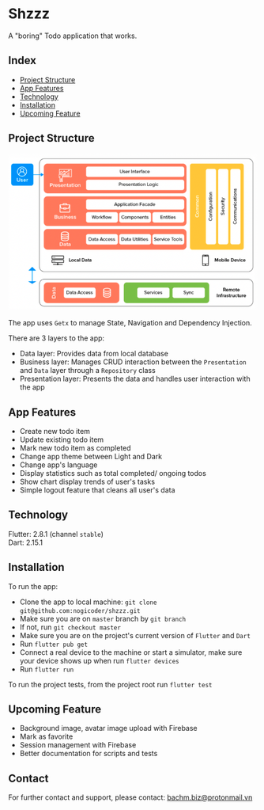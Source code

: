 # Shzzz

A "boring" Todo application that works.

## Index

- [Project Structure](#project-structure)
- [App Features](#app-features)
- [Technology](#technology)
- [Installation](#installation)
- [Upcoming Feature](#upcoming-feature)

## Project Structure

![Architecture](assets/architecture.png)

The app uses `Getx` to manage State, Navigation and Dependency Injection.

There are 3 layers to the app:
- Data layer: Provides data from local database
- Business layer: Manages CRUD interaction between the `Presentation` and `Data` layer through a `Repository` class
- Presentation layer: Presents the data and handles user interaction with the app

## App Features

- Create new todo item
- Update existing todo item
- Mark new todo item as completed
- Change app theme between Light and Dark
- Change app's language
- Display statistics such as total completed/ ongoing todos
- Show chart display trends of user's tasks
- Simple logout feature that cleans all user's data

## Technology

Flutter: 2.8.1 (channel `stable`)  
Dart: 2.15.1

## Installation

To run the app:
- Clone the app to local machine: `git clone git@github.com:nogicoder/shzzz.git`
- Make sure you are on `master` branch by `git branch`
- If not, run `git checkout master`
- Make sure you are on the project's current version of `Flutter` and `Dart`
- Run `flutter pub get`
- Connect a real device to the machine or start a simulator, make sure your device shows up when run `flutter devices`
- Run `flutter run`

To run the project tests, from the project root run `flutter test`

## Upcoming Feature

- Background image, avatar image upload with Firebase
- Mark as favorite
- Session management with Firebase
- Better documentation for scripts and tests

## Contact

For further contact and support, please contact: [bachm.biz@protonmail.vn](mailto:bachm.biz@protonmail.vn)